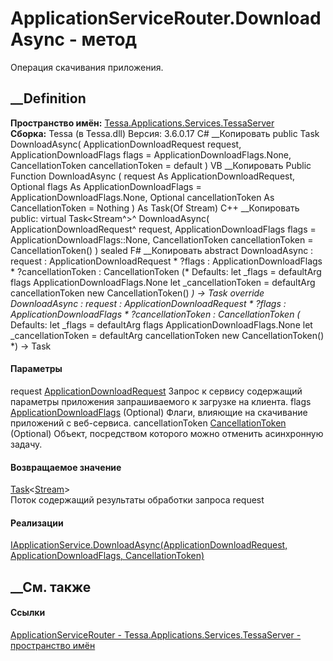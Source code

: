 # ApplicationServiceRouter.DownloadAsync - метод
Операция скачивания приложения.
## __Definition
 **Пространство имён:**
[Tessa.Applications.Services.TessaServer](N_Tessa_Applications_Services_TessaServer.htm)  
 **Сборка:** Tessa (в Tessa.dll) Версия: 3.6.0.17
C# __Копировать
     public Task<Stream> DownloadAsync(
    	ApplicationDownloadRequest request,
    	ApplicationDownloadFlags flags = ApplicationDownloadFlags.None,
    	CancellationToken cancellationToken = default
    )
VB __Копировать
     Public Function DownloadAsync ( 
    	request As ApplicationDownloadRequest,
    	Optional flags As ApplicationDownloadFlags = ApplicationDownloadFlags.None,
    	Optional cancellationToken As CancellationToken = Nothing
    ) As Task(Of Stream)
C++ __Копировать
     public:
    virtual Task<Stream^>^ DownloadAsync(
    	ApplicationDownloadRequest^ request, 
    	ApplicationDownloadFlags flags = ApplicationDownloadFlags::None, 
    	CancellationToken cancellationToken = CancellationToken()
    ) sealed
F# __Копировать
     abstract DownloadAsync : 
            request : ApplicationDownloadRequest * 
            ?flags : ApplicationDownloadFlags * 
            ?cancellationToken : CancellationToken 
    (* Defaults:
            let _flags = defaultArg flags ApplicationDownloadFlags.None
            let _cancellationToken = defaultArg cancellationToken new CancellationToken()
    *)
    -> Task<Stream> 
    override DownloadAsync : 
            request : ApplicationDownloadRequest * 
            ?flags : ApplicationDownloadFlags * 
            ?cancellationToken : CancellationToken 
    (* Defaults:
            let _flags = defaultArg flags ApplicationDownloadFlags.None
            let _cancellationToken = defaultArg cancellationToken new CancellationToken()
    *)
    -> Task<Stream> 
#### Параметры
request
[ApplicationDownloadRequest](T_Tessa_Applications_Services_TessaServer_ApplicationDownloadRequest.htm)
     Запрос к сервису содержащий параметры приложения запрашиваемого к загрузке на клиента. 
flags
[ApplicationDownloadFlags](T_Tessa_Applications_Services_TessaServer_ApplicationDownloadFlags.htm)
(Optional)
    Флаги, влияющие на скачивание приложений с веб-сервиса.
cancellationToken
[CancellationToken](https://learn.microsoft.com/dotnet/api/system.threading.cancellationtoken)
(Optional)
    Объект, посредством которого можно отменить асинхронную задачу.
#### Возвращаемое значение
[Task](https://learn.microsoft.com/dotnet/api/system.threading.tasks.task-1)<[Stream](https://learn.microsoft.com/dotnet/api/system.io.stream)>  
Поток содержащий результаты обработки запроса request
#### Реализации
[IApplicationService.DownloadAsync(ApplicationDownloadRequest,
ApplicationDownloadFlags,
CancellationToken)](M_Tessa_Applications_Services_TessaServer_IApplicationService_DownloadAsync.htm)  
##  __См. также
#### Ссылки
[ApplicationServiceRouter -
](T_Tessa_Applications_Services_TessaServer_ApplicationServiceRouter.htm)
[Tessa.Applications.Services.TessaServer - пространство
имён](N_Tessa_Applications_Services_TessaServer.htm)

